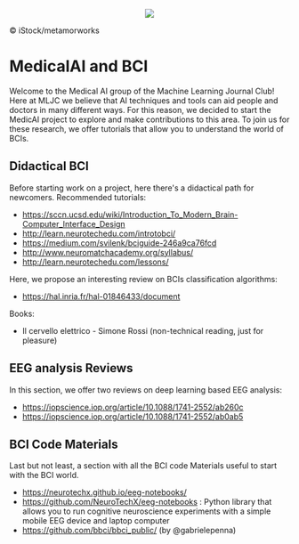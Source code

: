 <p align="center">
  <img src="https://www.healtheuropa.eu/wp-content/uploads/2020/03/iStock-metamorworks-696x392.jpg">
  <figcaption>© iStock/metamorworks</figcaption>
</p>

# MedicalAI and BCI
Welcome to the Medical AI group of the Machine Learning Journal Club! 
Here at MLJC we believe that AI techniques and tools can aid people and doctors in many different ways. For this reason, we decided to start the MedicAI project to explore and make contributions to this area.
To join us for these research, we offer tutorials that allow you to understand the world of BCIs.

## Didactical BCI

Before starting work on a project, here there's a didactical path for newcomers.
Recommended tutorials: 
- https://sccn.ucsd.edu/wiki/Introduction_To_Modern_Brain-Computer_Interface_Design 
- http://learn.neurotechedu.com/introtobci/
- https://medium.com/svilenk/bciguide-246a9ca76fcd
- http://www.neuromatchacademy.org/syllabus/
- http://learn.neurotechedu.com/lessons/

Here, we propose an interesting review on BCIs classification algorithms:
- https://hal.inria.fr/hal-01846433/document

Books:
- Il cervello elettrico - Simone Rossi (non-technical reading, just for pleasure)

## EEG analysis Reviews

In this section, we offer two reviews on deep learning based EEG analysis:
- https://iopscience.iop.org/article/10.1088/1741-2552/ab260c
- https://iopscience.iop.org/article/10.1088/1741-2552/ab0ab5

## BCI Code Materials 

Last but not least, a section with all the BCI code Materials useful to start with the BCI world.
- https://neurotechx.github.io/eeg-notebooks/ 
- https://github.com/NeuroTechX/eeg-notebooks : Python library that allows you to run cognitive neuroscience experiments with a simple mobile EEG device and laptop computer
- https://github.com/bbci/bbci_public/ (by @gabrielepenna)
